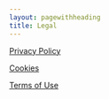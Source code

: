 ```yaml
---
layout: pagewithheading
title: Legal
---
```

[Privacy Policy](privacy/)

[Cookies](cookies/)

[Terms of Use](terms/)